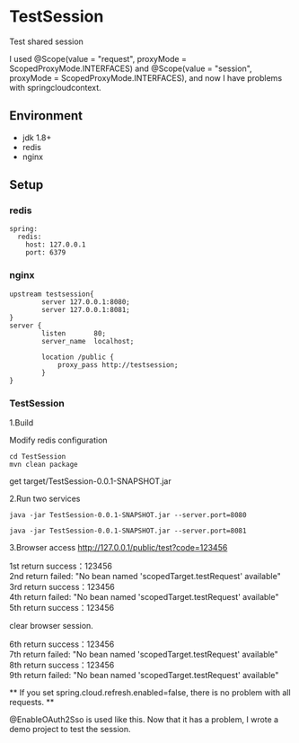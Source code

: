 # TestSession
Test shared session

I used @Scope(value = "request", proxyMode = ScopedProxyMode.INTERFACES) and @Scope(value = "session", proxyMode = ScopedProxyMode.INTERFACES), 
and now I have problems with springcloudcontext.


## Environment


- jdk 1.8+
- redis
- nginx


## Setup

### redis

```
spring:
  redis:
    host: 127.0.0.1
    port: 6379
```

### nginx

```
upstream testsession{
        server 127.0.0.1:8080;
        server 127.0.0.1:8081;
}
server {
        listen       80;
        server_name  localhost;

        location /public {
            proxy_pass http://testsession;
        }
}
```

### TestSession

1.Build

Modify redis configuration

```
cd TestSession
mvn clean package
```
get target/TestSession-0.0.1-SNAPSHOT.jar

2.Run two services

```
java -jar TestSession-0.0.1-SNAPSHOT.jar --server.port=8080
```
```
java -jar TestSession-0.0.1-SNAPSHOT.jar --server.port=8081
```

3.Browser access http://127.0.0.1/public/test?code=123456

1st return success：123456  
2nd return failed: "No bean named 'scopedTarget.testRequest' available"  
3rd return success：123456  
4th return failed: "No bean named 'scopedTarget.testRequest' available"  
5th return success：123456  

clear browser session.  

6th return success：123456  
7th return failed: "No bean named 'scopedTarget.testRequest' available"  
8th return success：123456  
9th return failed: "No bean named 'scopedTarget.testRequest' available"  

** If you set spring.cloud.refresh.enabled=false, there is no problem with all requests. **  


@EnableOAuth2Sso is used like this. Now that it has a problem, I wrote a demo project to test the session.  
